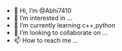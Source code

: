 - 👋 Hi, I’m @Abhi7410
- 👀 I’m interested in ...
- 🌱 I’m currently learning c++,python
- 💞️ I’m looking to collaborate on ...
- 📫 How to reach me ...

<!---
Abhi7410/Abhi7410 is a ✨ special ✨ repository because its `README.md` (this file) appears on your GitHub profile.
You can click the Preview link to take a look at your changes.
--->
